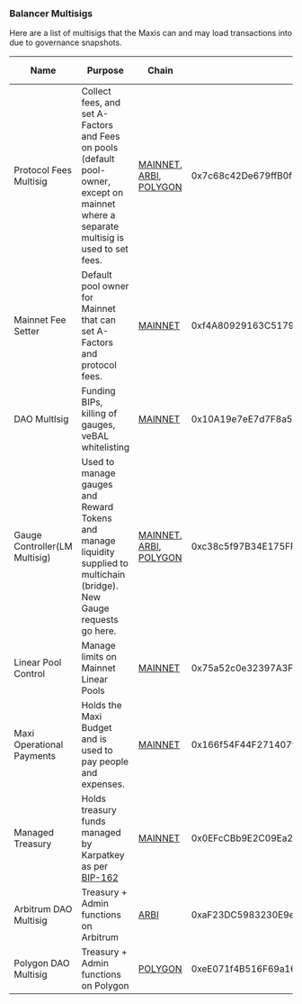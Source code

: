 ### Balancer Multisigs
Here are a list of multisigs that the Maxis can and may load transactions into due to governance snapshots.

| Name                          | Purpose                                                                                                                                 | Chain                                                                                                                                                                                                                                                                           | Address                                     | Signer Set  |
|-------------------------------|-----------------------------------------------------------------------------------------------------------------------------------------|---------------------------------------------------------------------------------------------------------------------------------------------------------------------------------------------------------------------------------------------------------------------------------|---------------------------------------------|-------------|
| Protocol Fees Multisig        | Collect fees, and set A-Factors and Fees on pools (default pool-owner, except on mainnet where a separate multisig is used to set fees. | [MAINNET](https://gnosis-safe.io/app/eth:0x7c68c42De679ffB0f16216154C996C354cF1161B/home), [ARBI](https://gnosis-safe.io/app/arb1:0x7c68c42De679ffB0f16216154C996C354cF1161B/home), [POLYGON](https://gnosis-safe.io/app/matic:0x7c68c42De679ffB0f16216154C996C354cF1161B/home) | 0x7c68c42De679ffB0f16216154C996C354cF1161B  | Bal Maxis   |
| Mainnet Fee Setter            | Default pool owner for Mainnet that can set A-Factors and protocol fees.                                                                | [MAINNET](https://gnosis-safe.io/app/eth:0xf4A80929163C5179Ca042E1B292F5EFBBE3D89e6/home)                                                                                                                                                                                       | 0xf4A80929163C5179Ca042E1B292F5EFBBE3D89e6  | Bal Maxis   |
| DAO Multlsig                  | Funding BIPs, killing of gauges, veBAL whitelisting                                                                                     | [MAINNET](https://gnosis-safe.io/app/eth:0x10A19e7eE7d7F8a52822f6817de8ea18204F2e4f/home)                                                                                                                                                                                       | 0x10A19e7eE7d7F8a52822f6817de8ea18204F2e4f  | DAO Signers |
| Gauge Controller(LM Multisig) | Used to manage gauges and Reward Tokens and manage liquidity supplied to multichain (bridge).  New Gauge requests go here.              | [MAINNET](https://gnosis-safe.io/app/eth:0xc38c5f97B34E175FFd35407fc91a937300E33860/home), [ARBI](https://gnosis-safe.io/app/arb1:0xc38c5f97B34E175FFd35407fc91a937300E33860/home), [POLYGON](https://gnosis-safe.io/app/matic:0xc38c5f97B34E175FFd35407fc91a937300E33860/home) | 0xc38c5f97B34E175FFd35407fc91a937300E33860  | Bal Maxis   |
| Linear Pool Control           | Manage limits on Mainnet Linear Pools                                                                                                   | [MAINNET](https://gnosis-safe.io/app/eth:0x75a52c0e32397A3FC0c052E2CeB3479802713Cf4/home)                                                                                                                                                                                       | 0x75a52c0e32397A3FC0c052E2CeB3479802713Cf4  | Bal Maxis   |
| Maxi Operational Payments     | Holds the Maxi Budget and is used to pay people and expenses.                                                                           | [MAINNET](https://gnosis-safe.io/app/eth:0x166f54F44F271407f24AA1BE415a730035637325/home)                                                                                                                                                                                       | 0x166f54F44F271407f24AA1BE415a730035637325  | Bal Maxis   |
| Managed Treasury              | Holds treasury funds managed by Karpatkey as per [BIP-162](https://forum.balancer.fi/t/bip-162-karpatkey-investment-strategy)           | [MAINNET](https://app.safe.global/eth:0x0EFcCBb9E2C09Ea29551879bd9Da32362b32fc89/home)                                                                                                                                                                                          | 0x0EFcCBb9E2C09Ea29551879bd9Da32362b32fc89  | DAO Signers |
| Arbitrum DAO Multisig         | Treasury + Admin functions on Arbitrum                                                                                                  | [ARBI](https://app.safe.global/arb1:0xaF23DC5983230E9eEAf93280e312e57539D098D0/home)                                                                                                                                                                                            | 0xaF23DC5983230E9eEAf93280e312e57539D098D0  | DAO Signers |
| Polygon DAO Multisig          | Treasury + Admin functions on Polygon                                                                                                   | [POLYGON](https://app.safe.global/matic:0xeE071f4B516F69a1603dA393CdE8e76C40E5Be85/home)                                                                                                                                                                                        | 0xeE071f4B516F69a1603dA393CdE8e76C40E5Be85  | DAO Signers |
